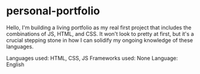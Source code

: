 # personal-portfolio

Hello, I'm building a living portfolio as my real first project
that includes the combinations of JS, HTML, and CSS.
It won't look to pretty at first, but it's a crucial stepping stone
in how I can solidify my ongoing knowledge of these languages.

Languages used: HTML, CSS, JS
Frameworks used: None
Language: English
